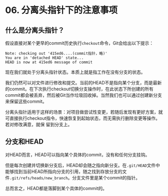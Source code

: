 # 06. 分离头指针下的注意事项

## 什么是分离头指针？

假设直接对某个更早的commit历史执行`checkout`命令，Git会给出以下提示：

```shell
Note: checking out '415ed6....(commit指针，略)'
You are in 'detached HEAD' state...
HEAD is now at 415ed6 message of commit
```

现在我们就处于分离头指针状态。本质上就是指工作在没有分支的状态。

我们仍然可以对文件进行修改和提交。当前的HEAD不是指向某个分支，而是最新的commit。在下次执行checkout切换分支操作时，在此状态下所创建的所有commit都会被丢弃，然后被Git当作垃圾回收掉。当然我们也可以通过创建新分支来保留这些commit。

分离头指针适用于这样的场景：对项目做尝试性变更，若随后发现有更好方案，就可直接执行checkout指令，快速恢复到起始状态，而无需执行删除变更等操作。若对修改满意，就保 留到分支上。

## 分支和HEAD

对HEAD而言，HEAD可以指向某个具体的commit，没有和任何分支挂钩。

 但是每次创建并切换新分支后，HEAD却会随之指向新分支。在`.git/HEAD`文件中能够找到当前HEAD所指向分支的引用，随之找到存放分支的文件`.git/refs/heads/new_branch`。分支文件里是某个commit的指针。

总而言之，HEAD都是落脚到某个具体的commit的。





 